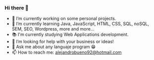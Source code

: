 ### Hi there 👋

- 🔭 I’m currently working on some personal projects.
- 🌱 I’m currently learning Java, JavaScript, HTML, CSS, SQL, noSQL, SEM, SEO, Wordpress, more and more...
- 📚 I'm currently studying Web Applications development.
- 🤔 I’m looking for help with your business or ideas!
- 💬 Ask me about any languaje program 😁
- 📫 How to reach me: alejandrobueno92@hotmail.com

